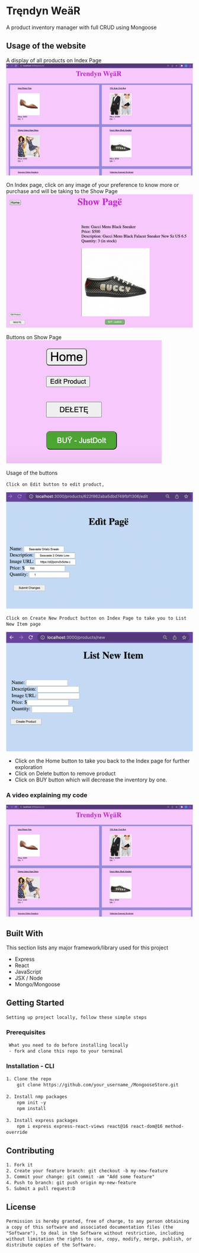 # Tręndyn WeäR
A product inventory manager with full CRUD using Mongoose


## Usage of the website
A display of all products on Index Page
    ![Index Page of Products!](/public/images/index.png "Index Page")

On Index page, click on any image of your preference to know more or purchase and will be taking to the Show Page
    ![Show Page of individual product!](/public/images/show.png "Index Page")

Buttons on Show Page
    ![Buttons on Show Page!](/public/images/buttons.png "Buttons")

Usage of the buttons

    Click on Edit button to edit product, 
![Edit Page to update product!](/public/images/edit.png "Edit Page")

    Click on Create New Product button on Index Page to take you to List New Item page
![List New Item page to list new product!](/public/images/new.png "List New Item page")

   - Click on the Home button to take you back to the Index page for further exploration
   - Click on Delete button to remove product 
   - Click on BUY button which will decrease the inventory by one.

### A video explaining my code
[![Watch the video](/public/images/index.png)](https://youtu.be/itTqhYzjaEY)
       

## Built With
This section lists any major framework/library used for this project

- Express
- React
- JavaScript
- JSX / Node
- Mongo/Mongoose

## Getting Started
    Setting up project locally, follow these simple steps

  ### Prerequisites
     What you need to do before installing locally
     - fork and clone this repo to your terminal

  ### Installation - CLI
    1. Clone the repo
        git clone https://github.com/your_username_/MongooseStore.git

    2. Install nmp packages
        npm init -y
        npm install
    
    3. Install express packages
        npm i express express-react-views react@16 react-dom@16 method-override


## Contributing
    1. Fork it
    2. Create your feature branch: git checkout -b my-new-feature
    3. Commit your change: git commit -am "Add some feature"
    4. Push to branch: git push origin my-new-feature
    5. Submit a pull request:D

## License
    Permission is hereby granted, free of charge, to any person obtaining a copy of this software and associated documentation files (the "Software"), to deal in the Software without restriction, including without limitation the rights to use, copy, modify, merge, publish, or distribute copies of the Software.




